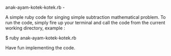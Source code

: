 anak-ayam-kotek-kotek.rb - 

A simple ruby code for singing simple subtraction mathematical problem. To run the code, simply fire up your terminal and call the code from the current working directory, example :

$ ruby anak-ayam-kotek-kotek.rb

Have fun implementing the code.
